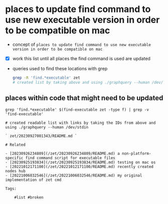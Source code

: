 # places to update find command to use new executable version in order to be compatible on mac

- concept of `places to update find command to use new executable version in order to be compatible on mac`
- [x] work this list until all places the find command is used are updated
- queries used to find these locations with grep
  ```bash
  grep -R 'find.*executable' zet
  # created list by taking above and using ./graphquery --human /dev/stdin
  ```

## places within code that might need to be updated

```
grep 'find.*executable' $(find-executable zet -type f) | grep -v 'find-executable'

# created readable list with links by taking the IDs from above and using ./graphquery --human /dev/stdin

` zet/20230927001343/README.md `

# Related

- [20230926234809](/zet/20230926234809/README.md) a non-platform-specific find command script for executable files
- [20230925193834](/zet/20230925193834/README.md) testing on mac os
- [20221012171100](/zet/20221012171100/README.md) recently created nodes hub
- [20221006032546](/zet/20221006032546/README.md) my original implementation of zet cmd

Tags:

    #list #broken
